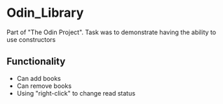 # Odin_Library
Part of "The Odin Project".  Task was to demonstrate having the ability to use constructors

## Functionality
  - Can add books
  - Can remove books
  - Using "right-click" to change read status
